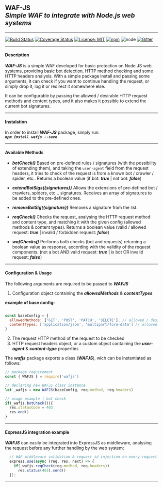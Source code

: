 ## WAF-JS <br> *Simple WAF to integrate with Node.js web systems* 
---

[![Build Status](https://travis-ci.org/undertuga/WAF-JS.svg?branch=master)](https://travis-ci.org/undertuga/WAF-JS)
[![Coverage Status](https://coveralls.io/repos/github/undertuga/WAF-JS/badge.svg?branch=master)](https://coveralls.io/github/undertuga/WAF-JS?branch=master)
[![License: MIT](https://img.shields.io/badge/License-MIT-yellow.svg)](https://github.com/undertuga/WAF-JS/blob/master/LICENSE)
[![npm](https://img.shields.io/npm/v/wafjs)](https://www.npmjs.com/package/wafjs)
![node](https://img.shields.io/node/v/wafjs)
[![Gitter](https://badges.gitter.im/WAF-JS/community.svg)](https://gitter.im/WAF-JS/community?utm_source=badge&utm_medium=badge&utm_campaign=pr-badge)

---

#### Description

***WAF-JS*** is a simple WAF developed for basic protection on Node.JS web systems, providing basic bot detection, HTTP method checking and some HTTP headers analysis.
With a simple package install and passing some arguments, it can check if you want to continue handling the request, or simply drop it, log it or redirect it somewhere else.

It can be configurable by passing the allowed / desirable HTTP request methods and content types, and it also makes it possible to extend the current bot signatures.

---

#### Instalation
In order to install ***WAF-JS*** package, simply run: <br>
***``npm install wafjs --save``***

---

#### Available Methods
- ***botCheck()***
Based on pre-defined rules / signatures (with the possibility of extending them), and taking the ``user-agent`` field from the request headers, it tries to check of the request is from a known bot / crawler / spider, etc.. Returns a boolean value (if bot: ***true*** | not bot: ***false***)

- ***extendBotSigs({signatures})*** 
Allows the extensions of pre-defined bot / crawlers, spiders, etc... signatures. Receives an array of signatures to be added to the pre-defined ones.

- ***removeBotSig({signature})***
Removes a signature from the list.

- ***reqCheck()***
Checks the request, analysing the HTTP request method and content type, and matching it with the given config (allowed methods & content types).
Returns a boolean value (valid / allowed request: ***true*** | invalid / forbidden request: ***false***)

- ***wafChecks()***
Performs both checks (bot and requests) returning a boolean value as response, according with the validity of the request components.
(not a bot AND valid request: ***true*** | is bot OR invalid request: ***false***)

---

#### Configuration & Usage
The following arguments are required to be passed to  ***WAFJS***
1. Configuration object containing the ***allowedMethods*** & ***contentTypes***

**example of base config:** 
```javascript

const baseConfig = {
  allowedMethods: ['GET', 'POST', 'PATCH', 'DELETE'], // allowed / desired HTTP methods
  contentTypes: ['application/json', 'multipart/form-data'] // allowed / desired content-types
}

```

2. The request HTTP method of the request to be checked
3. HTTP request headers object, or a custom object containing the ***user-agent*** & ***content-type*** properties 

The ***wafjs*** package exports a class (***WAFJS***), wich can be instantiated as follows:
```javascript
// package requirement
const { WAFJS } = require('wafjs') 

// declaring new WAFJS class instance
let _wafjs = new WAFJS(baseConfig, req.method, req.headers)

// usage example | bot check
if(_wafjs.botCheck()){
  res.statusCode = 403
  res.end()
}

````

---

#### ExpressJS integration example
***WAFJS*** can easily be integrated into ExpressJS as middleware, analysing the request before any further handling by the web system:
```javascript
  // WAF middleware validation & request id injection on every request
  express.use(async (req, res, next) => {
    if(_wafjs.reqCheck(req.method, req.headers))
      res.status(403).send()
  });
```

---